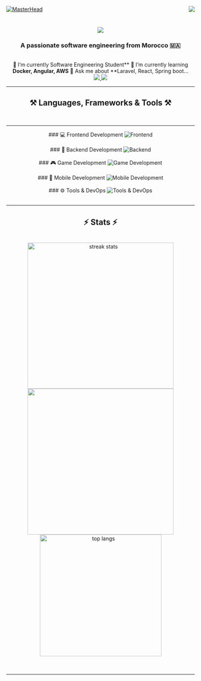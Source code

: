 [![MasterHead](https://firebasestorage.googleapis.com/v0/b/flexi-coding.appspot.com/o/dempgi7-520f8d5f-63d4-4453-8822-dbc149ae27f8.gif?alt=media&token=91c0c7b2-93c3-4029-b011-1a8703c5730d)](https://rishavchanda.io)            <img                align="right"         src="https://visitor-badge.laobi.icu/badge?page_id=salesp07.salesp07"                  />        <h1           align="center">       <img         src="https://readme-typing-svg.herokuapp.com/?     font=Righteous&size=35&center=true&vCenter=true&width=500&height=70&duration=4000&lines=Hi+There!+👋;+I'm+Hodaifa+Echffani!;"       />        </h1>                <h3             align="center">               A                  passionate               software           engineering           from            Morocco            🇲🇦</h3>           <br/>               <div                   align="center">         🔭           I’m                currently                 Software                    Engineering                   Student**     🌱          I’m              currently        learning                   **Docker,           Angular,                   AWS**                💬             Ask                 me        about     **Laravel,     React,             Spring                  boot...               </div>     <div          align="center">                  <a              href="mailto:echffani.hodaifa@gmail.com">                  <img                 src="https://img.shields.io/badge/Gmail-333333?style=for-the-badge&logo=gmail&logoColor=red"                 />      </a>         <a     href="https://www.linkedin.com/in/hodaifa-echffani-297b7b284/"      target="_blank">      <img              src="https://img.shields.io/badge/LinkedIn-0077B5?style=for-the-badge&logo=linkedin&logoColor=white"          target="_blank"         />                    </a>         </div>            <hr/>             <h2      align="center">⚒️                Languages,                 Frameworks              &          Tools              ⚒️</h2>       <br/>        <hr/>         <div             align="center">     ###                   💻                 Frontend                   Development                    <img      src="https://skillicons.dev/icons?i=react,angular,html,css,tailwind,bootstrap,mui,figma,git,vscode"                  alt="Frontend"            />      <br/><br/>          ###              🔧              Backend        Development       <img       src="https://skillicons.dev/icons?i=nodejs,express,python,flask,php,laravel,mysql,postgres,firebase,mongodb,oracle,spring                 boot"              alt="Backend"              />               <br/><br/>                    ###           🎮                Game           Development             <img                  src="https://skillicons.dev/icons?i=unity,java,c"          alt="Game            Development"           />                    <br/><br/>                    ###      📱       Mobile        Development                   <img                   src="https://skillicons.dev/icons?i=androidstudio,react,flutter"                    alt="Mobile        Development"                    />                 <br/><br/>                 ###                 ⚙️          Tools               &          DevOps                    <img                  src="https://skillicons.dev/icons?i=docker,jenkins,github,matlab"       alt="Tools              &                   DevOps"                   />     <br/>           </div>     <br/>        <hr/>           <h2           align="center">⚡                Stats               ⚡</h2>       <br>         <div               align=center>                    <img     width=390               src="https://github-readme-streak-stats-salesp07.vercel.app/?user=hodaifa-ech&count_private=true&theme=react&border_radius=10"                   alt="streak                stats"/>            <img              width=390            src="https://github-readme-stats.vercel.app/api?username=hodaifa-ech&theme=react&hide_border=false&include_all_commits=false&count_private=true"/>      <br/>     <img     width=325               align="center"           src="https://github-readme-stats-salesp07.vercel.app/api/top-langs/?username=hodaifa-ech&hide=HTML&langs_count=8&layout=compact&theme=react&border_radius=10&size_weight=0.5&count_weight=0.5&exclude_repo=github-readme-stats"          alt="top       langs"                    />             </div>        <br/><br/>     <hr/>              <br/>              <br/>      